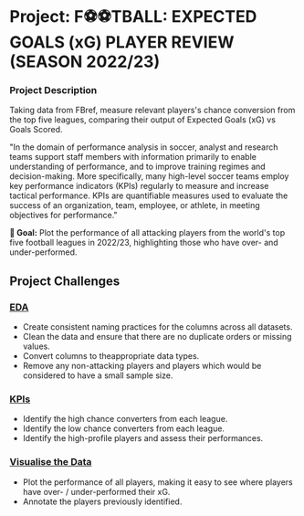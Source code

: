 # Project: F⚽⚽TBALL: EXPECTED GOALS (xG) PLAYER REVIEW (SEASON 2022/23) 

### Project Description

Taking data from FBref, measure relevant players's chance conversion from the top five leagues, comparing their output of Expected Goals (xG) vs Goals Scored.

"In the domain of performance analysis in soccer, analyst and research teams support staff members with information primarily to enable understanding of performance, and to improve training regimes and decision-making. More specifically, many high-level soccer teams employ key performance indicators (KPIs) regularly to measure and increase tactical performance. KPIs are quantifiable measures used to evaluate the success of an organization, team, employee, or athlete, in meeting objectives for performance." 

**🎯 Goal:** Plot the performance of all attacking players from the world's top five football leagues in 2022/23, highlighting those who have over- and under-performed.  

## Project Challenges

### <ins>EDA</ins>

- Create consistent naming practices for the columns across all datasets.
- Clean the data and ensure that there are no duplicate orders or missing values.
- Convert columns to theappropriate data types.
- Remove any non-attacking players and players which would be considered to have a small sample size.

### <ins>KPIs</ins>

- Identify the high chance converters from each league.
- Identify the low chance converters from each league.
- Identify the high-profile players and assess their performances.


### <ins>Visualise the Data</ins>

- Plot the performance of all players, making it easy to see where players have over- / under-performed their xG.
- Annotate the players previously identified.